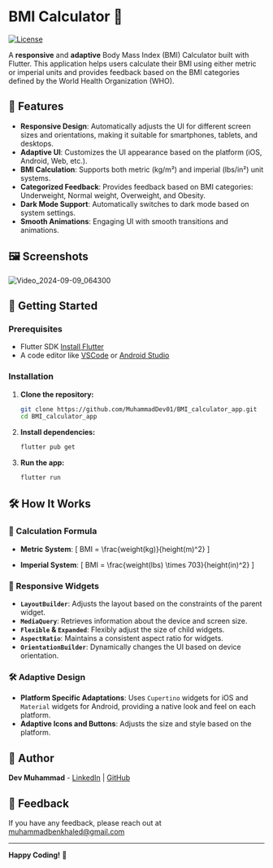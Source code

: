 # BMI Calculator 🧮

[![License](https://img.shields.io/badge/license-MIT-blue.svg)](LICENSE)

A **responsive** and **adaptive** Body Mass Index (BMI) Calculator built with Flutter. This application helps users calculate their BMI using either metric or imperial units and provides feedback based on the BMI categories defined by the World Health Organization (WHO). 

## 📱 Features

- **Responsive Design**: Automatically adjusts the UI for different screen sizes and orientations, making it suitable for smartphones, tablets, and desktops.
- **Adaptive UI**: Customizes the UI appearance based on the platform (iOS, Android, Web, etc.).
- **BMI Calculation**: Supports both metric (kg/m²) and imperial (lbs/in²) unit systems.
- **Categorized Feedback**: Provides feedback based on BMI categories: Underweight, Normal weight, Overweight, and Obesity.
- **Dark Mode Support**: Automatically switches to dark mode based on system settings.
- **Smooth Animations**: Engaging UI with smooth transitions and animations.

## 🖼️ Screenshots

![Video_2024-09-09_064300](https://github.com/user-attachments/assets/10280cbd-75e0-41b1-b31d-dc606092d966)


## 🚀 Getting Started

### Prerequisites

- Flutter SDK [Install Flutter](https://flutter.dev/docs/get-started/install)
- A code editor like [VSCode](https://code.visualstudio.com/) or [Android Studio](https://developer.android.com/studio)

### Installation

1. **Clone the repository:**

    ```bash
    git clone https://github.com/MuhammadDev01/BMI_calculator_app.git
    cd BMI_calculator_app
    ```

2. **Install dependencies:**

    ```bash
    flutter pub get
    ```

3. **Run the app:**

    ```bash
    flutter run
    ```

## 🛠️ How It Works

### 📐 Calculation Formula

- **Metric System**: 
  \[
  BMI = \frac{weight(kg)}{height(m)^2}
  \]

- **Imperial System**: 
  \[
  BMI = \frac{weight(lbs) \times 703}{height(in)^2}
  \]

### 🎨 Responsive Widgets

- **`LayoutBuilder`**: Adjusts the layout based on the constraints of the parent widget.
- **`MediaQuery`**: Retrieves information about the device and screen size.
- **`Flexible` & `Expanded`**: Flexibly adjust the size of child widgets.
- **`AspectRatio`**: Maintains a consistent aspect ratio for widgets.
- **`OrientationBuilder`**: Dynamically changes the UI based on device orientation.

### 🛠️ Adaptive Design

- **Platform Specific Adaptations**: Uses `Cupertino` widgets for iOS and `Material` widgets for Android, providing a native look and feel on each platform.
- **Adaptive Icons and Buttons**: Adjusts the size and style based on the platform.

## 👤 Author

**Dev Muhammad** - [LinkedIn](https://www.linkedin.com/in/muhammad-khaled-811a9431a/) | [GitHub](https://github.com/yourusername)

## 💬 Feedback

If you have any feedback, please reach out at muhammadbenkhaled@gmail.com

---

**Happy Coding!** 🚀
